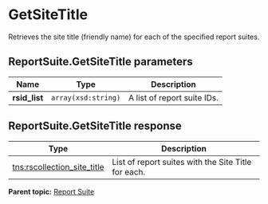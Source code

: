 # GetSiteTitle

Retrieves the site title \(friendly name\) for each of the specified report suites.

## ReportSuite.GetSiteTitle parameters

|Name|Type|Description|
|----|----|-----------|
|**rsid\_list** |`array(xsd:string)` |A list of report suite IDs.|

## ReportSuite.GetSiteTitle response

|Type|Description|
|----|-----------|
|[tns:rscollection\_site\_title](../../data_types/r_rscollection_site_title.md#) |List of report suites with the Site Title for each.|

**Parent topic:** [Report Suite](../../methods/report_suite/c_api_admin_methods_repsuite.md)

